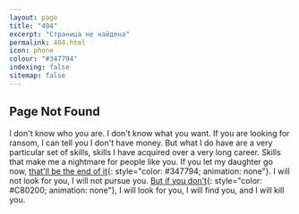 ```yaml
---
layout: page
title: "404"
excerpt: "Страница не найдена"
permalink: 404.html
icon: phone
colour: "#347794"
indexing: false
sitemap: false
---
```


## Page Not Found

I don't know who you are. I don't know what you want. If you are looking for ransom, I can tell you I don't have money. But what I do have are a very particular set of skills, skills I have acquired over a very long career. Skills that make me a nightmare for people like you. If you let my daughter go now, [that'll be the end of it][1]{: style="color: #347794; animation: none"}. I will not look for you, I will not pursue you. [But if you don't][2]{: style="color: #C80200; animation: none"}, I will look for you, I will find you, and I will kill you.

[1]: / "front page"
[2]: https://github.com/daviddarnes/darn.es/issues/new?title=Missing%20Page&body=The%20page%20(insert%20page%20name)%20is%20missing.%0A%0AGood%20luck.&labels[]=bug&assignee=daviddarnes "Good luck."
